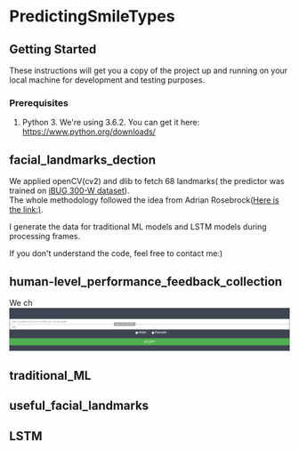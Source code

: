 # PredictingSmileTypes

## Getting Started
These instructions will get you a copy of the project up and running on your local machine for development and testing purposes.<br>
### Prerequisites
1. Python 3.  We're using 3.6.2.
You can get it here: https://www.python.org/downloads/
## facial_landmarks_dection
We applied openCV(cv2) and dlib to fetch 68 landmarks( the predictor was trained on [iBUG 300-W dataset](https://ibug.doc.ic.ac.uk/resources/facial-point-annotations/)).<br>
The whole methodology followed the idea from Adrian Rosebrock([Here is the link:)](https://www.pyimagesearch.com/2017/04/03/facial-landmarks-dlib-opencv-python/).<br>

I generate the data for traditional ML models and LSTM models during processing frames.<br>

If you don't understand the code, feel free to contact me:)

## human-level_performance_feedback_collection
We ch
![the pic](https://github.com/lwang89/PredictingSmileTypes/blob/master/human-level_performance_feedback_collection/images/1.png)
## traditional_ML


## useful_facial_landmarks


## LSTM

##
